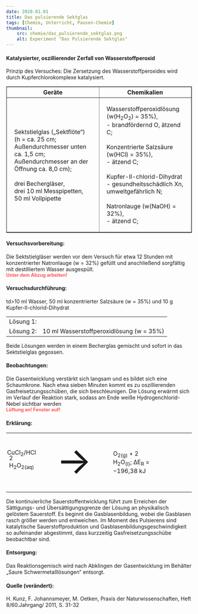 ```yaml
---
date: 2020.01.01
title: Das pulsierende Sektglas
tags: [Chemie, Unterricht, Pausen-Chemie]
thumbnail: 
    src: chemie/das_pulsierende_sektglas.png
    alt: Experiment "Das Pulsierende Sektglas"
---
```


<youtube watch="hRr_FZD7JgA"></youtube>

<h4>Katalysierter, oszillierender Zerfall von Wasserstoffperoxid</h4>

Prinzip des Versuches: Die Zersetzung des Wasserstoffperoxides wird durch Kupferchlorokomplexe katalysiert.

<table border="1" style="width:100%">
    <tr>
        <th style="width:50%">Geräte</th>
        <th style="width:50%">Chemikalien</th>
    </tr>
    <tr>
        <td style="padding:20px">
            Sektstielglas („Sektflöte“)
            <br />
            (h = ca. 25 cm; Außendurchmesser unten ca. 1,5 cm; Außendurchmesser an der Öffnung ca. 8,0 cm);
            <br />
            <br />
            drei Bechergläser,
            <br />
            drei 10 ml Messpipetten,
            <br />
            50 ml Vollpipette
        </td>
        <td style="padding:20px">
            Wasserstoffperoxidlösung (w(H<sub>2</sub>O<sub>2</sub>) = 35%),
            <br />
            - brandfördernd O, ätzend C;
            <br />
            <br />
            Konzentrierte Salzsäure (w(HCl) = 35%),
            <br />
            - ätzend C;
            <br />
            <br />
            Kupfer-II-chlorid-Dihydrat
            <br />
            - gesundheitsschädlich Xn, umweltgefährlich N;
            <br />
            <br />
            Natronlauge (w(NaOH) = 32%),
            <br />
            - ätzend C;
        </td>
    </tr>
</table>

<h4>Versuchsvorbereitung:</h4>

Die Sektstielgläser werden vor dem Versuch für etwa 12 Stunden mit konzentrierter Natronlauge (w = 32%) gefüllt und anschließend sorgfältig mit destilliertem Wasser ausgespült.
<br />
<span style="color:#f55;font-weight:bold;font-size:90%">Unter dem Abzug arbeiten!</span>

<h4>Versuchsdurchführung:</h4>

<table>
    <tr>
        <td>Lösung 1:</td>
        td>10 ml Wasser, 50 ml konzentrierter Salzsäure (w = 35%) und 10 g Kupfer-II-chlorid-Dihydrat</td>
    </tr>
    <tr> 
        <td>Lösung 2:</td>
        <td>10 ml Wasserstoffperoxidlösung (w = 35%)</td>
    </tr>
</table>

Beide Lösungen werden in einem Becherglas gemischt und sofort in das Sektstielglas gegossen.

<h4>Beobachtungen:</h4>

Die Gasentwicklung verstärkt sich langsam und es bildet sich eine Schaumkrone. Nach etwa sieben Minuten kommt es zu oszillierenden Gasfreisetzungsschüben, die sich beschleunigen. Die Lösung erwärmt sich im Verlauf der Reaktion stark, sodass am Ende weiße Hydrogenchlorid-Nebel sichtbar werden
<br />
<span style="color:#f55;font-weight:bold;font-size:90%">Lüftung an! Fenster auf!</span>

<h4>Erklärung:</h4>

<table>
    <tr>
        <td>2 H<sub>2</sub>O<sub>2(aq)</sub></td>
        <td style="font-size:100px">→</td>
        <td>O<sub>2(g)</sub> + 2 H<sub>2</sub>O<sub>(l)</sub>;  ΔE<sub>R</sub> = &minus;196,38 kJ</td>
        <td><span style="position:relative;bottom:25px;right:415px">CuCl<sub>2</sub>/HCl</span></td>
    </tr>
</table>

Die kontinuierliche Sauerstoffentwicklung führt zum Erreichen der Sättigungs- und Übersättigungsgrenze der Lösung an physikalisch gelöstem Sauerstoff. Es beginnt die Gasblasenbildung, wobei die Gasblasen rasch größer werden und entweichen. Im Moment des Pulsierens sind katalytische Sauerstoffproduktion und Gasblasenbildungsgeschwindigkeit so aufeinander abgestimmt, dass kurzzeitig Gasfreisetzungsschübe beobachtbar sind.

<h4>Entsorgung:</h4>

Das Reaktionsgemisch wird nach Abklingen der Gasentwicklung im Behälter „Saure Schwermetalllösungen“ entsorgt.

<h4>Quelle (verändert):</h4>

H. Kunz, F. Johannsmeyer, M. Oetken, Praxis der Naturwissenschaften, Heft 8/60.Jahrgang/ 2011, S. 31-32
